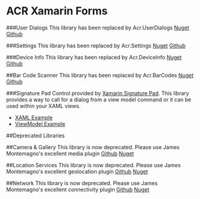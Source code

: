 ACR Xamarin Forms
=================

###User Dialogs
This library has been replaced by Acr.UserDialogs
[Nuget](https://www.nuget.org/packages/Acr.UserDialogs/)
[Github](https://github.com/aritchie/userdialogs)


###Settings
This library has been replaced by Acr.Settings
[Nuget](https://www.nuget.org/packages/Acr.Settings/)
[Github](https://github.com/aritchie/settings)


###Device Info
This library has been replaced by Acr.DeviceInfo
[Nuget](https://www.nuget.org/packages/Acr.DeviceInfo/)
[Github](https://github.com/aritchie/deviceinfo)


##Bar Code Scanner
This library has been replaced by Acr.BarCodes
[Nuget](https://www.nuget.org/packages/Acr.BarCodes/)
[Github](https://github.com/aritchie/barcodes)


###Signature Pad
Control provided by [Xamarin Signature Pad](https://github.com/xamarin/SignaturePad).  This library provides a way to call for a dialog from a view model command or
it can be used within your XAML views.

* [XAML Example](https://github.com/aritchie/acr-xamarin-forms/blob/master/Samples/Samples/Views/SignatureXamlView.xaml)
* [ViewModel Example](https://github.com/aritchie/acr-xamarin-forms/blob/master/Samples/Samples/ViewModels/SignatureListViewModel.cs)


##Deprecated Libraries

##Camera & Gallery
This library is now deprecated.  Please use James Montemagno's excellent media plugin 
[Github](https://github.com/jamesmontemagno/Xamarin.Plugins/tree/master/Media)
[Nuget](https://www.nuget.org/packages/Xam.Plugin.Media/)


##Location Services
This library is now deprecated.  Please use James Montemagno's excellent geolocation plugin 
[Github](https://github.com/jamesmontemagno/Xamarin.Plugins/tree/master/Geolocation)
[Nuget](https://www.nuget.org/packages/Xam.Plugin.Geolocation/)


##Network
This library is now deprecated.  Please use James Montemagno's excellent connectivity plugin 
[Github](https://github.com/jamesmontemagno/Xamarin.Plugins/tree/master/Connectivity)
[Nuget](https://www.nuget.org/packages/Xam.Plugin.Connectivity/)